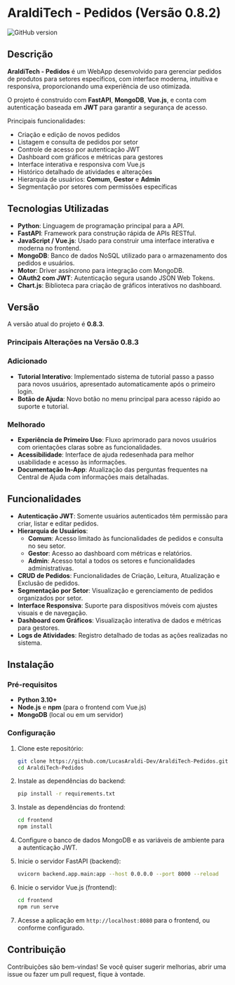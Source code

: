 # AraldiTech - Pedidos (Versão 0.8.2) 
![GitHub version](https://img.shields.io/badge/version-0.8.2-blue)

## Descrição
**AraldiTech - Pedidos** é um WebApp desenvolvido para gerenciar pedidos de produtos para setores específicos, com interface moderna, intuitiva e responsiva, proporcionando uma experiência de uso otimizada.

O projeto é construído com **FastAPI**, **MongoDB**, **Vue.js**, e conta com autenticação baseada em **JWT** para garantir a segurança de acesso.

Principais funcionalidades:
- Criação e edição de novos pedidos
- Listagem e consulta de pedidos por setor
- Controle de acesso por autenticação JWT
- Dashboard com gráficos e métricas para gestores
- Interface interativa e responsiva com Vue.js
- Histórico detalhado de atividades e alterações
- Hierarquia de usuários: **Comum**, **Gestor** e **Admin**
- Segmentação por setores com permissões específicas

## Tecnologias Utilizadas
- **Python**: Linguagem de programação principal para a API.
- **FastAPI**: Framework para construção rápida de APIs RESTful.
- **JavaScript / Vue.js**: Usado para construir uma interface interativa e moderna no frontend.
- **MongoDB**: Banco de dados NoSQL utilizado para o armazenamento dos pedidos e usuários.
- **Motor**: Driver assíncrono para integração com MongoDB.
- **OAuth2 com JWT**: Autenticação segura usando JSON Web Tokens.
- **Chart.js**: Biblioteca para criação de gráficos interativos no dashboard.

## Versão  
A versão atual do projeto é **0.8.3**.

### Principais Alterações na Versão 0.8.3

### Adicionado
- **Tutorial Interativo**: Implementado sistema de tutorial passo a passo para novos usuários, apresentado automaticamente após o primeiro login.
- **Botão de Ajuda**: Novo botão no menu principal para acesso rápido ao suporte e tutorial.

### Melhorado
- **Experiência de Primeiro Uso**: Fluxo aprimorado para novos usuários com orientações claras sobre as funcionalidades.
- **Acessibilidade**: Interface de ajuda redesenhada para melhor usabilidade e acesso às informações.
- **Documentação In-App**: Atualização das perguntas frequentes na Central de Ajuda com informações mais detalhadas.



## Funcionalidades
- **Autenticação JWT**: Somente usuários autenticados têm permissão para criar, listar e editar pedidos.
- **Hierarquia de Usuários**:
  - **Comum**: Acesso limitado às funcionalidades de pedidos e consulta no seu setor.
  - **Gestor**: Acesso ao dashboard com métricas e relatórios.
  - **Admin**: Acesso total a todos os setores e funcionalidades administrativas.
- **CRUD de Pedidos**: Funcionalidades de Criação, Leitura, Atualização e Exclusão de pedidos.
- **Segmentação por Setor**: Visualização e gerenciamento de pedidos organizados por setor.
- **Interface Responsiva**: Suporte para dispositivos móveis com ajustes visuais e de navegação.
- **Dashboard com Gráficos**: Visualização interativa de dados e métricas para gestores.
- **Logs de Atividades**: Registro detalhado de todas as ações realizadas no sistema.

## Instalação

### Pré-requisitos
- **Python 3.10+**
- **Node.js** e **npm** (para o frontend com Vue.js)
- **MongoDB** (local ou em um servidor)

### Configuração
1. Clone este repositório:
    ```bash
    git clone https://github.com/LucasAraldi-Dev/AraldiTech-Pedidos.git
    cd AraldiTech-Pedidos
    ```

2. Instale as dependências do backend:
    ```bash
    pip install -r requirements.txt
    ```

3. Instale as dependências do frontend:
    ```bash
    cd frontend
    npm install
    ```

4. Configure o banco de dados MongoDB e as variáveis de ambiente para a autenticação JWT.

5. Inicie o servidor FastAPI (backend):
    ```bash
    uvicorn backend.app.main:app --host 0.0.0.0 --port 8000 --reload
    ```

6. Inicie o servidor Vue.js (frontend):
    ```bash
    cd frontend
    npm run serve
    ```

7. Acesse a aplicação em `http://localhost:8080` para o frontend, ou conforme configurado.

## Contribuição
Contribuições são bem-vindas! Se você quiser sugerir melhorias, abrir uma issue ou fazer um pull request, fique à vontade.